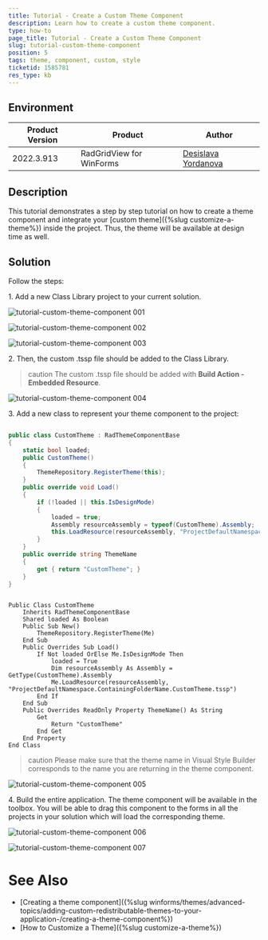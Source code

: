 ```yaml
---
title: Tutorial - Create a Custom Theme Component
description: Learn how to create a custom theme component. 
type: how-to
page_title: Tutorial - Create a Custom Theme Component
slug: tutorial-custom-theme-component
position: 5
tags: theme, component, custom, style
ticketid: 1585781
res_type: kb
---
```



## Environment
|Product Version|Product|Author|
|----|----|----|
|2022.3.913|RadGridView for WinForms|[Desislava Yordanova](https://www.telerik.com/blogs/author/desislava-yordanova)|

## Description

This tutorial demonstrates a step by step tutorial on how to create a theme component and integrate your [custom theme]({%slug customize-a-theme%}) inside the project. Thus, the theme will be available at design time as well. 

## Solution

Follow the steps:

1\. Add a new Class Library project to your current solution.

![tutorial-custom-theme-component 001](images/tutorial-custom-theme-component001.png) 

![tutorial-custom-theme-component 002](images/tutorial-custom-theme-component002.png) 

![tutorial-custom-theme-component 003](images/tutorial-custom-theme-component003.png) 

2\. Then, the custom .tssp file should be added to the Class Library. 

>caution The custom .tssp file should be added with **Build Action - Embedded Resource**.

![tutorial-custom-theme-component 004](images/tutorial-custom-theme-component004.png) 

3\. Add a new class to represent your theme component to the project:

````C#

public class CustomTheme : RadThemeComponentBase
{
    static bool loaded;
    public CustomTheme()
    {
        ThemeRepository.RegisterTheme(this);
    }
    public override void Load()
    {
        if (!loaded || this.IsDesignMode)
        {
            loaded = true;
            Assembly resourceAssembly = typeof(CustomTheme).Assembly;
            this.LoadResource(resourceAssembly, "ProjectDefaultNamespace.ContainingFolderName.CustomTheme.tssp");
        }
    }
    public override string ThemeName
    {
        get { return "CustomTheme"; }
    }
}

````
````VB.NET

Public Class CustomTheme
    Inherits RadThemeComponentBase
    Shared loaded As Boolean
    Public Sub New()
        ThemeRepository.RegisterTheme(Me)
    End Sub
    Public Overrides Sub Load()
        If Not loaded OrElse Me.IsDesignMode Then
            loaded = True
            Dim resourceAssembly As Assembly = GetType(CustomTheme).Assembly
            Me.LoadResource(resourceAssembly, "ProjectDefaultNamespace.ContainingFolderName.CustomTheme.tssp")
        End If
    End Sub
    Public Overrides ReadOnly Property ThemeName() As String
        Get
            Return "CustomTheme"
        End Get
    End Property
End Class

````

>caution Please make sure that the theme name in Visual Style Builder corresponds to the name you are returning in the theme component.

![tutorial-custom-theme-component 005](images/tutorial-custom-theme-component005.png) 
 
4\. Build the entire application. The theme component will be available in the toolbox. You will be able to drag this component to the forms in all the projects in your solution which will load the corresponding theme.

![tutorial-custom-theme-component 006](images/tutorial-custom-theme-component006.png) 

![tutorial-custom-theme-component 007](images/tutorial-custom-theme-component007.png) 


# See Also

* [Creating a theme component]({%slug winforms/themes/advanced-topics/adding-custom-redistributable-themes-to-your-application-/creating-a-theme-component%})
* [How to Customize a Theme]({%slug customize-a-theme%})



 
